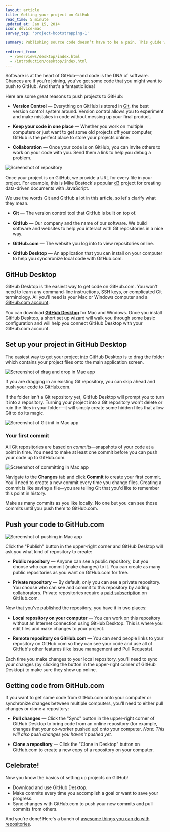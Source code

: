 ```yaml
---
layout: article
title: Getting your project on GitHub
read_time: 5 minute
updated_at: Jan 15, 2014
icon: device-mac
survey_tag: 'project-bootstrapping-1'

summary: Publishing source code doesn’t have to be a pain. This guide will walk you through how to start sharing your projects with the world.

redirect_from:
  - /overviews/desktop/index.html
  - /introduction/desktop/index.html
---
```

<a id="intro" title="Intro" class="toc-item"></a>
Software is at the heart of GitHub—and code is the DNA of software. Chances are if you're joining, you've got some code that you might want to push to GitHub. And that's a fantastic idea!

Here are some great reasons to push projects to GitHub:

* **Version Control** — Everything on GitHub is stored in <a href="http://git-scm.com" target="_blank">Git</a>, the best version control system around. Version control allows you to  experiment and make mistakes in code without messing up your final product.

* **Keep your code in one place** — Whether you work on multiple computers or just want to get some old projects off your computer, GitHub is the perfect place to store your projects online.

* **Collaboration** — Once your code is on GitHub, you can invite others to work on your code with you. Send them a link to help you debug a problem.

![Screenshot of repository](repository.png)

Once your project is on GitHub, we provide a URL for every file in your project. For example, this is Mike Bostock's popular <a href="https://github.com/mbostock/d3" target="_blank">d3</a> project for creating data-driven documents with JavaScript.

We use the words Git and GitHub a lot in this article, so let's clarify what they mean.

* **Git** — The version control tool that GitHub is built on top of.

* **GitHub** — Our company and the name of our software. We build software and websites to help you interact with Git repositories in a nice way.

* **GitHub.com** — The website you log into to view repositories online.

* **GitHub Desktop** — An application that you can install on your computer to help you synchronize local code with GitHub.com.

<a id="desktop" title="GitHub Desktop" class="toc-item"></a>
## GitHub Desktop

GitHub Desktop is the easiest way to get code on GitHub.com. You won't need to learn any command-line instructions, SSH keys, or complicated Git terminology. All you'll need is your Mac or Windows computer and a <a href="https://github.com/join" target="_blank">GitHub.com account</a>.

You can download <strong><a href="https://desktop.github.com" target="_blank">GitHub Desktop</a></strong> for Mac and Windows. Once you install GitHub Desktop, a short set up wizard will walk you through some basic configuration and will help you connect GitHub Desktop with your GitHub.com account.

<a id="setup" title="Set up your project" class="toc-item"></a>
## Set up your project in GitHub Desktop

The easiest way to get your project into GitHub Desktop is to drag the folder which contains your project files onto the main application screen.

![Screenshot of drag and drop in Mac app](mac-dragndrop.jpg)

If you are dragging in an existing Git repository, you can skip ahead and [push your code to GitHub.com](#pushit).

If the folder isn't a Git repository yet, GitHub Desktop will prompt you to turn it into a repository. Turning your project into a Git repository won't delete or ruin the files in your folder—it will simply create some hidden files that allow Git to do its magic.

![Screenshot of Git init in Mac app](mac-gitinit.jpg)

### Your first commit

All Git repositories are based on *commits*—snapshots of your code at a point in time. You need to make at least one commit before you can push your code up to GitHub.com.

![Screenshot of committing in Mac app](mac-commit.jpg)

Navigate to the **Changes** tab and click **Commit** to create your first commit. You'll need to create a new commit every time you change files. Creating a commit is like saving a file—you are telling Git that you'd like to remember this point in history.

Make as many commits as you like locally. No one but you can see those commits until you push them to GitHub.com.

<a id="pushit" title="Push your code" class="toc-item"></a>
## Push your code to GitHub.com

![Screenshot of pushing in Mac app](mac-push.jpg)

Click the "Publish" button in the upper-right corner and GitHub Desktop will ask you what kind of repository to create:

* **Public repository**  — Anyone can see a public repository, but you choose who can commit (make changes) to it. You can create as many public repositories as you want on GitHub.com for free.

* **Private repository** — By default, only you can see a private repository. You choose who can see and commit to this repository by adding collaborators. Private repositories require a <a href="https://github.com/settings/billing" target="_blank">paid subscription</a> on GitHub.com.

Now that you've published the repository, you have it in two places:

* **Local repository on your computer** — You can work on this repository without an Internet connection using GitHub Desktop. This is where you edit files and make changes to your project.

* **Remote repository on GitHub.com** — You can send people links to your repository on GitHub.com so they can see your code and use all of GitHub's other features (like Issue management and Pull Requests).

Each time you make changes to your local repository, you'll need to sync your changes (by clicking the button in the upper-right corner of GitHub Desktop) to make sure they show up online.

<a id="pullit" title="Pulling code" class="toc-item"></a>
## Getting code from GitHub.com

If you want to get some code from GitHub.com onto your computer or synchronize changes between multiple computers, you'll need to either pull changes or clone a repository:

* **Pull changes** — Click the "Sync" button in the upper-right corner of GitHub Desktop to bring code from an online repository (for example, changes that your co-worker pushed up) onto your computer. *Note: This will also push changes you haven't pushed yet.*

* **Clone a repository** — Click the "Clone in Desktop" button on GitHub.com to create a new copy of a repository on your computer.

<a id="celebrate" title="Celebrate!" class="toc-item"></a>
## Celebrate!

Now you know the basics of setting up projects on GitHub!

* Download and use GitHub Desktop.
* Make commits every time you accomplish a goal or want to save your progress.
* Sync changes with GitHub.com to push your new commits and pull commits from others.

And you're done! Here's a bunch of <a href="https://github.com/features" target="_blank">awesome things you can do with repositories</a>.
